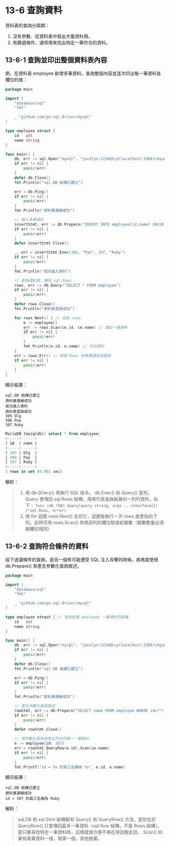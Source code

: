 # 13-6 查詢資料
資料表的查詢分兩類：  
1. 沒有參數、從資料表中取出大量資料用。
2. 有篩選條件，通常用來找出特定一筆符合的資料。


## 13-6-1 查詢並印出整個資料表內容
例、在資料表 employee 新增多筆資料，查詢整個內容並逐次印出每一筆資料各欄位的值：
```go
package main

import (
	"database/sql"
	"fmt"

	_ "github.com/go-sql-driver/mysql"
)

type employee struct {
	id   int
	name string
}

func main() {
	db, err := sql.Open("mysql", "jocelyn:1234@tcp(localhost:3306)/mysqldb?charset=utf8")
	if err != nil {
		panic(err)
	}
	defer db.Close()
	fmt.Println("sql.DB 結構已建立")

	err = db.Ping()
	if err != nil {
		panic(err)
	}
	fmt.Println("資料庫連線成功")

	// 插入多筆資料
	insertStmt, err := db.Prepare("INSERT INTO employee(id,name) VALUE (?,?),(?,?)")
	if err != nil {
		panic(err)
	}
	defer insertStmt.Close()

	_, err = insertStmt.Exec(306, "Pao", 307, "Ruby")
	if err != nil {
		panic(err)
	}
	fmt.Println("成功插入資料")

	// 查詢資料表，傳回 sql.Rows
	rows, err := db.Query("SELECT * FROM employee")
	if err != nil {
		panic(err)
	}
	defer rows.Close()
	fmt.Println("資料表查詢成功")

	for rows.Next() { // 走訪 rows
		e := employee{}
		err := rows.Scan(&e.id, &e.name) // 讀出一筆資料
		if err != nil {
			panic(err)
		}
		fmt.Println(e.id, e.name) // 印出資料
	}
	err = rows.Err() // 檢查 Rows 有無遭遇其他錯誤
	if err != nil {
		panic(err)
	}
}
```
顯示結果：
```shell
sql.DB 結構已建立
資料庫連線成功
成功插入資料
資料表查詢成功
305 Olg
306 Pao
307 Ruby
```
```sql
MariaDB [mysqldb]> select * from employee;
+-----+------+
| id  | name |
+-----+------+
| 305 | Olg  |
| 306 | Pao  |
| 307 | Ruby |
+-----+------+
3 rows in set (0.001 sec)
```
解析：
> 1. 用 db.QUery() 來執行 SQL 指令。
> db.Exec() 和 Query() 差別，Query 會傳回 sql.Rows 結構，用來代表查詢結果的一列列資料，如下：
`func (db *DB) Query(query string, args ...interface{}) (*sql.Rows, error)`
> 2. 用 for 迴圈 rows.Next() 走訪它，迴圈每執行一次 rows 就會指向下列。此時可用 rows.Scan() 來將該列的欄位賦值給變數（變數數量必須跟欄位相同）


## 13-6-2 查詢符合條件的資料
設下過濾條件的查詢，是另一個有可能遭受 SQL 注入攻擊的時候，故再度使用 db.Prepare() 來產生參數化查詢敘述。
```go
package main

import (
	"database/sql"
	"fmt"

	_ "github.com/go-sql-driver/mysql"
)

type employee struct { // 用來紀錄 employee 一筆資料的結構
	id   int
	name string
}

func main() {
	db, err := sql.Open("mysql", "jocelyn:1234@tcp(localhost:3306)/mysqldb?charset=utf8")
	if err != nil {
		panic(err)
	}
	defer db.Close()
	fmt.Println("sql.DB 結構已建立")

	err = db.Ping()
	if err != nil {
		panic(err)
	}
	fmt.Println("資料庫連線成功")

	// 產生參數化查詢敘述
	rowStmt, err := db.Prepare("SELECT name FROM employee WHERE id=?")
	if err != nil {
		panic(err)
	}
	defer rowStmt.Close()

	// 用參數化查詢來取出符合的單一一筆資料
	e := employee{id: 307}
	err = rowStmt.QueryRow(e.id).Scan(&e.name)
	if err != nil {
		panic(err)
	}
	fmt.Printf("id = %v 的員工名稱為 %v", e.id, e.name)
```
顯示結果：
```shell
sql.DB 結構已建立
資料庫連線成功
id = 307 的員工名稱為 Ruby
```
解析：
> sql.DB 和 sql.Stmt 結構都有 Query() 和 QueryRow() 方法，差別在於 QueryRow() 只會傳回最多一筆資料（sql.Row 結構，不是 Rows 結構）。當只要尋找特定一筆資料時，這樣就很方便不用在用迴圈走訪。
> Scan() 如果有兩筆資料一樣，取第一個，其他捨棄。
